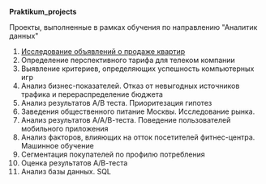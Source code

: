 **Praktikum_projects**

Проекты, выполненные в рамках обучения по направлению "Аналитик данных"
1. [Исследование объявлений о продаже квартир](https://github.com/Khorsev/Projects_praktikum/tree/main/1.%20%D0%98%D1%81%D1%81%D0%BB%D0%B5%D0%B4%D0%BE%D0%B2%D0%B0%D0%BD%D0%B8%D0%B5%20%D0%BE%D0%B1%D1%8A%D1%8F%D0%B2%D0%BB%D0%B5%D0%BD%D0%B8%D0%B9%20%D0%BE%20%D0%BF%D1%80%D0%BE%D0%B4%D0%B0%D0%B6%D0%B5%20%D0%BA%D0%B2%D0%B0%D1%80%D1%82%D0%B8%D1%80)
2. Определение перспективного тарифа для телеком компании
3. Выявление критериев, определяющих успешность компьютерных игр
4. Анализ бизнес-показателей. Отказ от невыгодных источников трафика и перераспределение бюджета
5. Анализ результатов А/В теста. Приоритезация гипотез
6. Заведения общественного питание Москвы. Исследование рынка.
7. Анализ результатов А/А/В-теста. Поведение пользователей мобильного приложения
8. Анализ факторов, влияющих на отток посетителей фитнес-центра. Машинное обучение
9. Сегментация покупателей по профилю потребления
10. Оценка результатов А/В-теста
11. Анализ базы данных. SQL